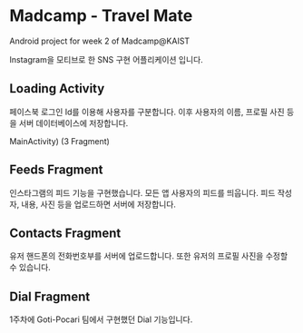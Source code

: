 # Madcamp - Travel Mate
Android project for week 2 of Madcamp@KAIST


Instagram을 모티브로 한 SNS 구현 어플리케이션 입니다.

## Loading Activity
페이스북 로그인 Id를 이용해 사용자를 구분합니다. 이후 사용자의 이름, 프로필 사진 등을 서버 데이터베이스에 저장합니다.

MainActivity) (3 Fragment)

## Feeds Fragment
인스타그램의 피드 기능을 구현했습니다. 모든 앱 사용자의 피드를 띄웁니다. 피드 작성자, 내용, 사진 등을 업로드하면 서버에 저장합니다.

## Contacts Fragment
유저 핸드폰의 전화번호부를 서버에 업로드합니다. 또한 유저의 프로필 사진을 수정할 수 있습니다.

## Dial Fragment
1주차에 Goti-Pocari 팀에서 구현했던 Dial 기능입니다.
